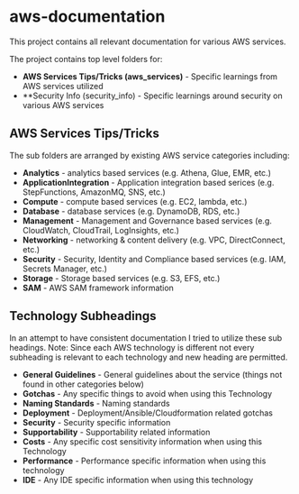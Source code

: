 # aws-documentation
This project contains all relevant documentation for various AWS services.

The project contains top level folders for:
* **AWS Services Tips/Tricks (aws_services)** - Specific learnings from AWS services utilized
* **Security Info (security_info) - Specific learnings around security on various AWS services

## AWS Services Tips/Tricks
The sub folders are arranged by existing AWS service categories including:

* **Analytics** - analytics based services (e.g. Athena, Glue, EMR, etc.)
* **ApplicationIntegration** - Application integration based serices (e.g. StepFunctions, AmazonMQ, SNS, etc.)
* **Compute** - compute based services (e.g. EC2, lambda, etc.)
* **Database** - database services (e.g. DynamoDB, RDS, etc.)
* **Management** - Management and Governance based services (e.g. CloudWatch, CloudTrail, LogInsights, etc.)
* **Networking** - networking & content delivery (e.g. VPC, DirectConnect, etc.)
* **Security** - Security, Identity and Compliance based services (e.g. IAM, Secrets Manager, etc.)
* **Storage** - Storage based services (e.g. S3, EFS, etc.)
* **SAM** - AWS SAM framework information

## Technology Subheadings
In an attempt to have consistent documentation I tried to utilize these sub headings. Note: Since each AWS technology is different not every subheading is relevant to each technology and new heading are permitted.

* **General Guidelines** - General guidelines about the service (things not found in other categories below)
* **Gotchas** - Any specific things to avoid when using this Technology
* **Naming Standards** - Naming standards
* **Deployment** - Deployment/Ansible/Cloudformation related gotchas
* **Security** - Security specific information
* **Supportability** - Supportability related information
* **Costs** - Any specific cost sensitivity information when using this Technology
* **Performance** - Performance specific information when using this technology
* **IDE** - Any IDE specific information when using this technology
